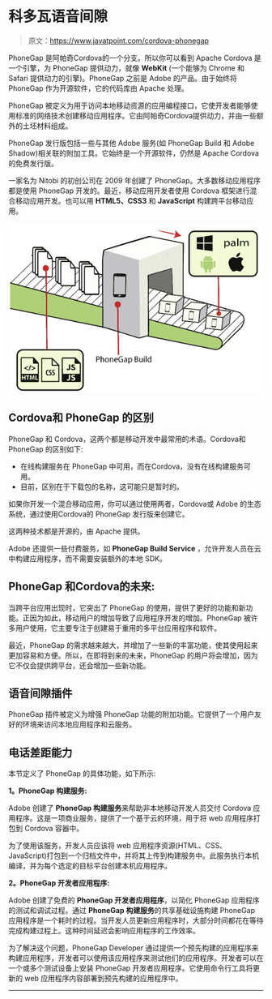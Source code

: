 # 科多瓦语音间隙

> 原文：<https://www.javatpoint.com/cordova-phonegap>

PhoneGap 是阿帕奇Cordova的一个分支。所以你可以看到 Apache Cordova 是一个引擎，为 PhoneGap 提供动力，就像 **WebKit** (一个能够为 Chrome 和 Safari 提供动力的引擎)。PhoneGap 之前是 Adobe 的产品。由于始终将 PhoneGap 作为开源软件，它的代码库由 Apache 处理。

PhoneGap 被定义为用于访问本地移动资源的应用编程接口，它使开发者能够使用标准的网络技术创建移动应用程序。它由阿帕奇Cordova提供动力，并由一些额外的土坯材料组成。

PhoneGap 发行版包括一些与其他 Adobe 服务(如 PhoneGap Build 和 Adobe Shadow)相关联的附加工具。它始终是一个开源软件，仍然是 Apache Cordova 的免费发行版。

一家名为 Nitobi 的初创公司在 2009 年创建了 PhoneGap。大多数移动应用程序都是使用 PhoneGap 开发的。最近，移动应用开发者使用 Cordova 框架进行混合移动应用开发。也可以用 **HTML5、CSS3** 和 **JavaScript** 构建跨平台移动应用。

![Cordova PhoneGap](img/5bd79ee49fd6428637be61c1d4bea149.png)

## Cordova和 PhoneGap 的区别

PhoneGap 和 Cordova，这两个都是移动开发中最常用的术语。Cordova和 PhoneGap 的区别如下:

*   在线构建服务在 PhoneGap 中可用，而在Cordova，没有在线构建服务可用。
*   目前，区别在于下载包的名称，这可能只是暂时的。

如果你开发一个混合移动应用，你可以通过使用两者，Cordova或 Adobe 的生态系统，通过使用Cordova的 PhoneGap 发行版来创建它。

这两种技术都是开源的，由 Apache 提供。

Adobe 还提供一些付费服务，如 **PhoneGap Build Service** ，允许开发人员在云中构建应用程序，而不需要安装额外的本地 SDK。

## PhoneGap 和Cordova的未来:

当跨平台应用出现时，它突出了 PhoneGap 的使用，提供了更好的功能和新功能。正因为如此，移动用户的增加导致了应用程序开发的增加。PhoneGap 被许多用户使用，它主要专注于创建易于重用的多平台应用程序和软件。

最近，PhoneGap 的需求越来越大，并增加了一些新的丰富功能，使其使用起来更加容易和方便。所以，在即将到来的未来，PhoneGap 的用户将会增加，因为它不仅会提供跨平台，还会增加一些新功能。

## 语音间隙插件

PhoneGap 插件被定义为增强 PhoneGap 功能的附加功能。它提供了一个用户友好的环境来访问本地应用程序和云服务。

## 电话差距能力

本节定义了 PhoneGap 的具体功能，如下所示:

**1。PhoneGap 构建服务:**

Adobe 创建了 **PhoneGap 构建服务**来帮助非本地移动开发人员交付 Cordova 应用程序。这是一项商业服务，提供了一个基于云的环境，用于将 web 应用程序打包到 Cordova 容器中。

为了使用该服务，开发人员应该将 web 应用程序资源(HTML、CSS、JavaScript)打包到一个归档文件中，并将其上传到构建服务中。此服务执行本机编译，并为每个选定的目标平台创建本机应用程序。

**2。PhoneGap 开发者应用程序:**

Adobe 创建了免费的 **PhoneGap 开发者应用程序**，以简化 PhoneGap 应用程序的测试和调试过程。通过 **PhoneGap 构建服务**的共享基础设施构建 PhoneGap 应用程序是一个耗时的过程。当开发人员更新应用程序时，大部分时间都花在等待完成构建过程上。这种时间延迟会影响应用程序的工作效率。

为了解决这个问题，PhoneGap Developer 通过提供一个预先构建的应用程序来构建应用程序，开发者可以使用该应用程序来测试他们的应用程序。开发者可以在一个或多个测试设备上安装 PhoneGap 开发者应用程序。它使用命令行工具将更新的 web 应用程序内容部署到预先构建的应用程序中。

* * *